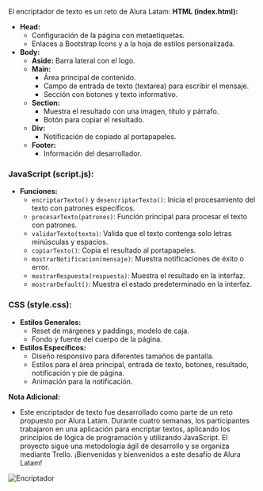 El encriptador de texto es un reto de Alura Latam:
**HTML (index.html):**
- **Head:**
  - Configuración de la página con metaetiquetas.
  - Enlaces a Bootstrap Icons y a la hoja de estilos personalizada.
- **Body:**
  - **Aside:** Barra lateral con el logo.
  - **Main:**
    - Área principal de contenido.
    - Campo de entrada de texto (textarea) para escribir el mensaje.
    - Sección con botones y texto informativo.
  - **Section:**
    - Muestra el resultado con una imagen, título y párrafo.
    - Botón para copiar el resultado.
  - **Div:**
    - Notificación de copiado al portapapeles.
  - **Footer:**
    - Información del desarrollador.

### **JavaScript (script.js):**
- **Funciones:**
  - `encriptarTexto()` y `desencriptarTexto()`: Inicia el procesamiento del texto con patrones específicos.
  - `procesarTexto(patrones)`: Función principal para procesar el texto con patrones.
  - `validarTexto(texto)`: Valida que el texto contenga solo letras minúsculas y espacios.
  - `copiarTexto()`: Copia el resultado al portapapeles.
  - `mostrarNotificacion(mensaje)`: Muestra notificaciones de éxito o error.
  - `mostrarRespuesta(respuesta)`: Muestra el resultado en la interfaz.
  - `mostrarDefault()`: Muestra el estado predeterminado en la interfaz.

### **CSS (style.css):**
- **Estilos Generales:**
  - Reset de márgenes y paddings, modelo de caja.
  - Fondo y fuente del cuerpo de la página.
- **Estilos Específicos:**
  - Diseño responsivo para diferentes tamaños de pantalla.
  - Estilos para el área principal, entrada de texto, botones, resultado, notificación y pie de página.
  - Animación para la notificación.

**Nota Adicional:**
- Este encriptador de texto fue desarrollado como parte de un reto propuesto por Alura Latam. Durante cuatro semanas, los participantes trabajaron en una aplicación para encriptar textos, aplicando los principios de lógica de programación y utilizando JavaScript. El proyecto sigue una metodología ágil de desarrollo y se organiza mediante Trello. ¡Bienvenidas y bienvenidos a este desafío de Alura Latam!


![Encriptador](https://github.com/user-attachments/assets/a153eb2c-7a37-4148-b7cd-139d057529c3)
